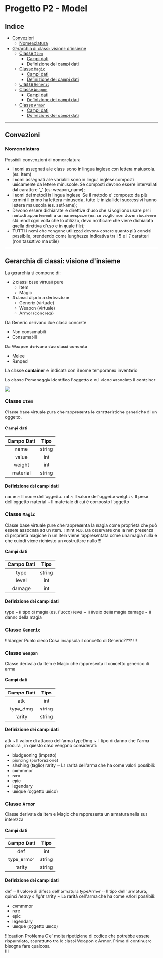 # Progetto P2 - Model

## Indice

<!-- toc -->

- [Convezioni](#Convezioni)
  * [Nomenclatura](#Nomenclatura)
- [Gerarchia di classi: visione d'insieme](#Gerarchia-di-classi-visione-dinsieme)
  * [Classe `Item`](#Classe-Item)
    + [Campi dati](#Campi-dati)
    + [Definizione dei campi dati](#Definizione-dei-campi-dati)
  * [Classe `Magic`](#Classe-Magic)
    + [Campi dati](#Campi-dati-1)
    + [Definizione dei campi dati](#Definizione-dei-campi-dati-1)
  * [Classe `Generic`](#Classe-Generic)
  * [Classe `Weapon`](#Classe-Weapon)
    + [Campi dati](#Campi-dati-2)
    + [Definizione dei campi dati](#Definizione-dei-campi-dati-2)
  * [Classe `Armor`](#Classe-Armor)
    + [Campi dati](#Campi-dati-3)
    + [Definizione dei campi dati](#Definizione-dei-campi-dati-3)

<!-- tocstop -->

---

## Convezioni 
### Nomenclatura

Possibili convenzioni di nomenclatura:

- I nomi assegnati alle classi sono in lingua inglese con lettera maiuscola. (es: Item) 
- I nomi assegnati alle variabili sono in lingua inglese composti unicamente da lettere minuscole. Se composti devono essere intervallati dal carattere '_' (es: weapon_name);
- I nomi dei metodi in lingua inglese. Se il metodo e' composto da più termini il primo ha lettera minuscola, tutte le iniziali dei successivi hanno lettera maiuscola (es. setName);
- Devono essere dichiarate le direttive d'uso che si vogliono usare per i metodi appartenenti a un namespace (es. se voglio non dover riscrivere std::endl ogni volta che lo utilizzo, devo notificare che viene dichiarata quella direttiva d'uso e in quale file);
- TUTTI i nomi che vengono utilizzati devono essere quanto più concisi possibile, prendendo come lunghezza indicativa tra i 5 e i 7 caratteri (non tassativo ma utile)

---

## Gerarchia di classi: visione d'insieme

La gerarchia si compone di:
- 2 classi base virtuali pure 
  - Item
  - Magic
- 3 classi di prima derivazione 
  - Generic (virtuale)
  - Weapon (virtuale)
  - Armor (concreta)

Da Generic derivano due classi concrete
- Non consumabili
- Consumabili 

Da Weapon derivano due classi concrete
- Melee 
- Ranged

La classe **container** e' indicata con il nome temporaneo inventario

La classe Personaggio identifica l'oggetto a cui viene associato il container

![](/home/giacomo/Boostnote/img/P2_Hierarchy)

### Classe `Item`

Classe base virtuale pura che rappresenta le caratteristiche generiche di un oggetto.

#### Campi dati

| Campo Dati | Tipo |
| :---: | :-----------: |
| name | string |
| value | int | 
| weight | int |
| material | string |

#### Definizione dei campi dati

name 
~ Il nome dell'oggetto. 
val
~ Il valore dell'oggetto
weight
~ Il peso dell'oggetto
material
~ Il materiale di cui é composto l'oggetto

### Classe `Magic`

Classe base virtuale pure che rappresenta la magia come proprietà che può essere associata ad un item.
!!!hint  N.B.
Da osservare che la non presenza di proprietà magiche in un item viene rappresentata come una magia nulla e che quindi viene richiesto un costruttore nullo
!!!

#### Campi dati

| Campo Dati | Tipo |
| :---: | :-----------: |
| type | string |
| level | int | 
| damage  | int |

#### Definizione dei campi dati

type
~ Il tipo di magia (es. Fuoco)
level
~ Il livello della magia
damage
~ Il danno della magia

### Classe `Generic`

!!!danger  Punto cieco
Cosa incapsula il concetto di Generic????
!!!


### Classe `Weapon`

Classe derivata da Item e Magic che rappresenta il concetto generico di arma

#### Campi dati

| Campo Dati | Tipo |
| :---: | :-----------: |
| atk | int |
| type_dmg | string |
| rarity | string |

#### Definizione dei campi dati

atk
~ Il valore di attacco dell'arma
typeDmg
~ Il tipo di danno che l'arma procura , in questo caso vengono considerati:
  - bludgeoning (impatto)
  - piercing (perforazione)
  - slashing (taglio)
rarity
~ La rarità dell'arma che ha come valori possibili:
  - commmon
  - rare
  - epic
  - legendary
  - unique (oggetto unico) 

### Classe `Armor`

Classe derivata da Item e Magic che rappresenta un armatura nella sua interezza

#### Campi dati

| Campo Dati | Tipo |
| :---: | :-----------: |
| def | int |
| type_armor | string |
| rarity | string |

#### Definizione dei campi dati

def
~ Il valore di difesa dell'armatura
typeArmor
~ Il tipo dell' armatura, quindi *heavy* o *light*
rarity
~ La rarità dell'arma che ha come valori possibili:
  - commmon
  - rare
  - epic
  - legendary
  - unique (oggetto unico)

!!!caution  Problema
C'e' molta ripetizione di codice che potrebbe essere risparmiata, soprattutto tra le classi Weapon e Armor. Prima di continuare bisogna fare qualcosa.  
!!!